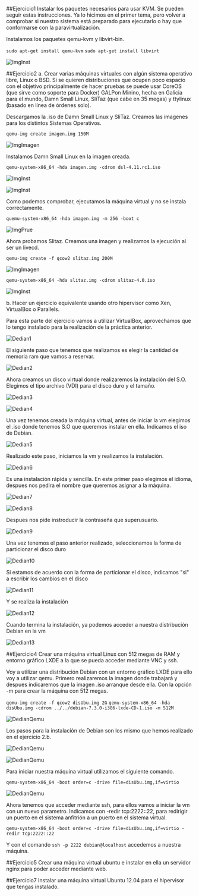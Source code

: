 ##Ejercicio1
Instalar los paquetes necesarios para usar KVM. Se pueden seguir estas instrucciones. Ya lo hicimos en el primer tema, pero volver a comprobar si nuestro sistema está preparado para ejecutarlo o hay que conformarse con la paravirtualización.

Instalamos los paquetes qemu-kvm y libvirt-bin.

  `sudo apt-get install qemu-kvm`
  `sudo apt-get install libvirt`
  
  ![ImgInst](https://dl.dropbox.com/s/moungthne8f2lw4/ejeruno.png)
  
##Ejercicio2
a. Crear varias máquinas virtuales con algún sistema operativo libre, Linux o BSD. Si se quieren distribuciones que ocupen poco espacio con el objetivo principalmente de hacer pruebas se puede usar CoreOS (que sirve como soporte para Docker) GALPon Minino, hecha en Galicia para el mundo, Damn Small Linux, SliTaz (que cabe en 35 megas) y ttylinux (basado en línea de órdenes solo).

Descargamos la .iso de Damn Small Linux y SliTaz. Creamos las imagenes para los distintos Sistemas Operativos.

  `qemu-img create imagen.img 150M`

  ![ImgImagen](https://dl.dropbox.com/s/fzrbmf2hwimb0o4/ejerdos.png)
  
Instalamos Damn Small Linux en la imagen creada.

  `qemu-system-x86_64 -hda imagen.img -cdrom dsl-4.11.rc1.iso`
  
  ![ImgInst](https://dl.dropbox.com/s/i79mirtlc03rdit/ejerdos-1.png)
  
  ![ImgInst](https://dl.dropbox.com/s/evwjewfxkwha4d4/ejerdos-2.png)
  

Como podemos comprobar, ejecutamos la máquina virtual y no se instala correctamente.
  
  `quemu-system-x86_64 -hda imagen.img -m 256 -boot c`
  
  ![ImgPrue](https://dl.dropbox.com/s/aph0pm5ixbzk2v6/ejerdos-3.png)
  

Ahora probamos Slitaz. Creamos una imagen y realizamos la ejecución al ser un livecd.

  `qemu-img create -f qcow2 slitaz.img 200M`
  
  ![ImgImagen](https://dl.dropbox.com/s/0lqht0uorxkv951/ejerdos-4.png)
  
  `qemu-system-x86_64 -hda slitaz.img -cdrom slitaz-4.0.iso`

  ![ImgInst](https://dl.dropbox.com/s/3owryoug4yg6gay/ejerdos-6.png)
  
  
b. Hacer un ejercicio equivalente usando otro hipervisor como Xen, VirtualBox o Parallels.

 Para esta parte del ejercicio vamos a utilizar VirtualBox, aprovechamos que lo tengo instalado para la realización de la práctica anterior.
 
  ![Dedian1](https://dl.dropbox.com/s/1jst460fztg1vjn/Debian.png)
  
El siguiente paso que tenemos que realizamos es elegir la cantidad de memoria ram que vamos a reservar.


  ![Dedian2](https://dl.dropbox.com/s/qppm8mdpuqmfcqo/Debian1.png)
  
Ahora creamos un disco virtual donde realizaremos la instalación del S.O. Elegimos el tipo archivo (VDI) para el disco duro y el tamaño.

  ![Dedian3](https://dl.dropbox.com/s/gikpybf6vxtbpdf/Debian3.png)
  
  ![Dedian4](https://dl.dropbox.com/s/vko4h4hl4lxjn0s/Debian4.png)
  
Una vez tenemos creada la máquina virtual, antes de iniciar la vm elegimos el .iso donde tenemos S.O que queremos instalar en ella. Indicamos el iso de Debian.


  ![Dedian5](https://dl.dropbox.com/s/2r8xqh5bwexqs1a/Debian5.png)
  
Realizado este paso, iniciamos la vm y realizamos la instalación.

  ![Dedian6](https://dl.dropbox.com/s/grwqjvas4w4da5g/DeInst.png)
  
Es una instalación rápida y sencilla. En este primer paso elegimos el idioma, despues nos pedira el nombre que queremos asignar a la máquina.

  ![Dedian7](https://dl.dropbox.com/s/934iht8f698j6jk/DeInst1.png)
  
  ![Dedian8](https://dl.dropbox.com/s/kaob3r0a64kowjl/DeInst3.png)
  
Despues nos pide instroducir la contraseña que superusuario.

  ![Dedian9](https://dl.dropbox.com/s/xmrzlwcwy45qy5y/DeInst4.png)  

Una vez tenemos el paso anterior realizado, seleccionamos la forma de particionar el disco duro
  
  ![Dedian10](https://dl.dropbox.com/s/bzylbpe43ty8a3i/DeInst7.png)
  
Si estamos de acuerdo con la forma de particionar el disco, indicamos "si" a escribir los cambios en el disco

  ![Dedian11](https://dl.dropbox.com/s/xsszumij0co0u6r/DeInst9.png)
  
Y se realiza la instalación

  ![Dedian12](https://dl.dropbox.com/s/0hea32dv2tqel02/DeInst10.png)
  
Cuando termina la instalación, ya podemos acceder a nuestra distribución Debian en la vm

  ![Dedian13](https://dl.dropbox.com/s/15ap2vduq8vxgpq/DebianFinal.png)
  
##Ejercicio4
Crear una máquina virtual Linux con 512 megas de RAM y entorno gráfico LXDE a la que se pueda acceder mediante VNC y ssh.

Voy a utilizar una distribución Debian con un entorno gráfico LXDE para ello voy a utilizar qemu. Primero realizaremos la imagen donde trabajará y despues indicaremos que la imagen .iso arranque desde ella. Con la opción -m para crear la máquina con 512 megas. 

  `qemu-img create -f qcow2 disUbu.img 2G`
  `qemu-system-x86_64 -hda disUbu.img -cdrom ../../debian-7.3.0-i386-lxde-CD-1.iso -m 512M`

  ![DedianQemu](https://dl.dropbox.com/s/ietj1vts8j0a6ho/ejer5debian.png)
  
Los pasos para la instalación de Debian son los mismo que hemos realizado en el ejercicio 2.b.

  ![DedianQemu](https://dl.dropbox.com/s/txih87fdo44egz7/ejer4debian.png)
  
  ![DedianQemu](https://dl.dropbox.com/s/kmthct2e4pk953s/ejer4debian1.png)
  
Para iniciar nuestra máquina virtual utilizamos el siguiente comando.

  `qemu-system-x86_64 -boot order=c -drive file=disUbu.img,if=virtio`
  
  ![DedianQemu](https://dl.dropbox.com/s/62htz8gpi4uduav/ejer4debian.png)
  
Ahora tenemos que acceder mediante ssh, para ellos vamos a iniciar la vm con un nuevo parametro. Indicamos con -redir tcp:2222::22, para redirigir un puerto en el sistema anfitrión a un puerto en el sistema virtual.

  `qemu-system-x86_64 -boot order=c -drive file=disUbu.img,if=virtio -redir tcp:2222::22`
  
Y con el comando `ssh -p 2222 debian@localhost` accedemos a nuestra máquina.
  
##Ejercicio5
Crear una máquina virtual ubuntu e instalar en ella un servidor nginx para poder acceder mediante web.


##Ejercicio7
Instalar una máquina virtual Ubuntu 12.04 para el hipervisor que tengas instalado.

